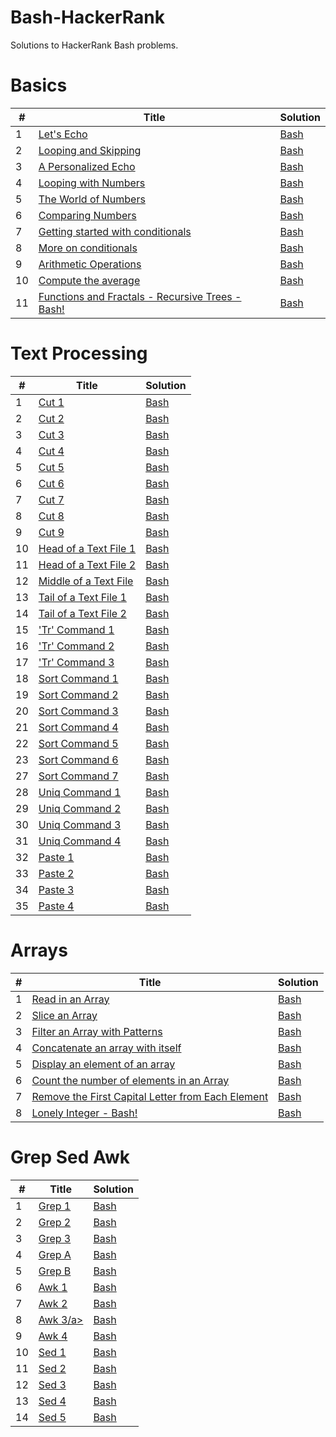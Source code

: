# Bash-HackerRank 
Solutions to HackerRank Bash problems.

<h1>Basics</h1>

<table>
    <thead>
        <tr>
            <th>#</th>
            <th>Title</th>
            <th>Solution</th>
        </tr>
    </thead>
    <tbody>
        <tr>
            <td>1</td>
            <td><a href="https://www.hackerrank.com/challenges/bash-tutorials-lets-echo/problem">Let's Echo</a></td>
            <td><a href="https://github.com/djeada/Bash-HackerRank/blob/main/src/Basics/lets_echo.sh">Bash</a></td>
        </tr>
        <tr>
            <td>2</td>
            <td><a href="https://www.hackerrank.com/challenges/bash-tutorials---looping-and-skipping/problem">Looping and Skipping</a></td>
            <td><a href="https://github.com/djeada/Bash-HackerRank/blob/main/src/Basics/looping_and_skipping.sh">Bash</a></td>
        </tr>
        <tr>
            <td>3</td>
            <td><a href="https://www.hackerrank.com/challenges/bash-tutorials---a-personalized-echo/problem">A Personalized Echo</a></td>
            <td><a href="https://github.com/djeada/Bash-HackerRank/blob/main/src/Basics/personalized_echo.sh">Bash</a></td>
        </tr>
        <tr>
            <td>4</td>
            <td><a href="https://www.hackerrank.com/challenges/bash-tutorials---looping-with-numbers/problem">Looping with Numbers</a></td>
            <td><a href="https://github.com/djeada/Bash-HackerRank/blob/main/src/Basics/looping_with_numbers.sh">Bash</a></td>
        </tr>
        <tr>
            <td>5</td>
            <td><a href="https://www.hackerrank.com/challenges/bash-tutorials---the-world-of-numbers/problem">The World of Numbers</a></td>
            <td><a href="https://github.com/djeada/Bash-HackerRank/blob/main/src/Basics/world_of_numbers.sh">Bash</a></td>
        </tr>
        <tr>
            <td>6</td>
            <td><a href="https://www.hackerrank.com/challenges/bash-tutorials---comparing-numbers/problem">Comparing Numbers</a></td>
            <td><a href="https://github.com/djeada/Bash-HackerRank/blob/main/src/Basics/comparing_numbers.sh">Bash</a></td>
        </tr>
        <tr>
            <td>7</td>
            <td><a href="https://www.hackerrank.com/challenges/bash-tutorials---getting-started-with-conditionals/problem">Getting started with conditionals</a></td>
            <td><a href="https://github.com/djeada/Bash-HackerRank/blob/main/src/Basics/getting_started_with_conditionals.sh">Bash</a></td>
        </tr>
        <tr>
            <td>8</td>
            <td><a href="https://www.hackerrank.com/challenges/bash-tutorials---more-on-conditionals/problem">More on conditionals</a></td>
            <td><a href="https://github.com/djeada/Bash-HackerRank/blob/main/src/Basics/more_on_conditionals.sh">Bash</a></td>
        </tr>
        <tr>
            <td>9</td>
            <td><a href="https://www.hackerrank.com/challenges/bash-tutorials---arithmetic-operations/problem">Arithmetic Operations</td>
        <td><a href="https://github.com/djeada/Bash-HackerRank/blob/main/src/Basics/arithmetic_operations.sh">Bash</a></td>
        </tr>
        <tr>
            <td>10</td>
            <td><a href="https://www.hackerrank.com/challenges/bash-tutorials---compute-the-average/problem">Compute the average</a></td>
            <td><a href="https://github.com/djeada/Bash-HackerRank/blob/main/src/Basics/compute_the_average.sh">Bash</a></td>
        </tr>
        <tr>
            <td>11</td>
            <td><a href="https://www.hackerrank.com/challenges/fractal-trees-all/problem">Functions and Fractals - Recursive Trees - Bash!</a></td>
            <td><a href="">Bash</a></td>
        </tr>
    </tbody>
</table>

<h1>Text Processing</h1>

<table>
    <thead>
        <tr>
            <th>#</th>
            <th>Title</th>
            <th>Solution</th>
        </tr>
    </thead>
    <tbody>
        <tr>
            <td>1</td>
            <td><a href="https://www.hackerrank.com/challenges/text-processing-cut-1/problem">Cut 1</a></td>
            <td><a href="https://github.com/djeada/Bash-HackerRank/blob/main/src/TextProcessing/cut_1.sh">Bash</a></td>
        </tr>
        <tr>
            <td>2</td>
            <td><a href="https://www.hackerrank.com/challenges/text-processing-cut-2/problem">Cut 2</a></td>
            <td><a href="https://github.com/djeada/Bash-HackerRank/blob/main/src/TextProcessing/cut_2.sh">Bash</a></td>
        </tr>
        <tr>
            <td>3</td>
            <td><a href="https://www.hackerrank.com/challenges/text-processing-cut-3/problem">Cut 3</a></td>
            <td><a href="https://github.com/djeada/Bash-HackerRank/blob/main/src/TextProcessing/cut_3.sh">Bash</a></td>
        </tr>
        <tr>
            <td>4</td>
            <td><a href="https://www.hackerrank.com/challenges/text-processing-cut-4/problem">Cut 4</a></td>
            <td><a href="https://github.com/djeada/Bash-HackerRank/blob/main/src/TextProcessing/cut_4.sh">Bash</a></td>
        </tr>
        <tr>
            <td>5</td>
            <td><a href="https://www.hackerrank.com/challenges/text-processing-cut-5/problem">Cut 5</a></td>
            <td><a href="https://github.com/djeada/Bash-HackerRank/blob/main/src/TextProcessing/cut_5.sh">Bash</a></td>
        </tr>
        <tr>
            <td>6</td>
            <td><a href="https://www.hackerrank.com/challenges/text-processing-cut-6/problem">Cut 6</a></td>
            <td><a href="https://github.com/djeada/Bash-HackerRank/blob/main/src/TextProcessing/cut_6.sh">Bash</a></td>
        </tr>
        <tr>
            <td>7</td>
            <td><a href="https://www.hackerrank.com/challenges/text-processing-cut-7/problem">Cut 7</a></td>
            <td><a href="https://github.com/djeada/Bash-HackerRank/blob/main/src/TextProcessing/cut_7.sh">Bash</a></td>
        </tr>
        <tr>
            <td>8</td>
            <td><a href="https://www.hackerrank.com/challenges/text-processing-cut-8/problem">Cut 8</a></td>
            <td><a href="https://github.com/djeada/Bash-HackerRank/blob/main/src/TextProcessing/cut_8.sh">Bash</a></td>
        </tr>
        <tr>
            <td>9</td>
            <td><a href="https://www.hackerrank.com/challenges/text-processing-cut-9/problem">Cut 9</td>
        <td><a href="https://github.com/djeada/Bash-HackerRank/blob/main/src/TextProcessing/cut_9.sh">Bash</a></td>
        </tr>
        <tr>
            <td>10</td>
            <td><a href="https://www.hackerrank.com/challenges/text-processing-head-1/problem">Head of a Text File 1</a></td>
            <td><a href="https://github.com/djeada/Bash-HackerRank/blob/main/src/TextProcessing/head_1.sh">Bash</a></td>
        </tr>
        <tr>
            <td>11</td>
            <td><a href="https://www.hackerrank.com/challenges/text-processing-head-2/problem">Head of a Text File 2</a></td>
            <td><a href="https://github.com/djeada/Bash-HackerRank/blob/main/src/TextProcessing/head_2.sh">Bash</a></td>
        </tr>
        <tr>
            <td>12</td>
            <td><a href="https://www.hackerrank.com/challenges/text-processing-in-linux---the-middle-of-a-text-file/problem">Middle of a Text File</a></td>
            <td><a href="">Bash</a></td>
        </tr>
        <tr>
            <td>13</td>
            <td><a href="https://www.hackerrank.com/challenges/text-processing-tail-1/problem">Tail of a Text File 1</a></td>
            <td><a href="https://github.com/djeada/Bash-HackerRank/blob/main/src/TextProcessing/tail_1.sh">Bash</a></td>
        </tr>
        <tr>
            <td>14</td>
            <td><a href="https://www.hackerrank.com/challenges/text-processing-tail-2/problem">Tail of a Text File 2</a></td>
            <td><a href="https://github.com/djeada/Bash-HackerRank/blob/main/src/TextProcessing/tail_2.sh">Bash</a></td>
        </tr>
        <tr>
            <td>15</td>
            <td><a href="https://www.hackerrank.com/challenges/text-processing-tr-1/problem">'Tr' Command 1</a></td>
            <td><a href="https://github.com/djeada/Bash-HackerRank/blob/main/src/TextProcessing/tr_1.sh">Bash</a></td>
        </tr>
        <tr>
            <td>16</td>
            <td><a href="https://www.hackerrank.com/challenges/text-processing-tr-2/problem">'Tr' Command 2</a></td>
            <td><a href="https://github.com/djeada/Bash-HackerRank/blob/main/src/TextProcessing/tr_2.sh">Bash</a></td>
        </tr>
        <tr>
            <td>17</td>
            <td><a href="https://www.hackerrank.com/challenges/text-processing-tr-3/problem">'Tr' Command 3</a></td>
            <td><a href="https://github.com/djeada/Bash-HackerRank/blob/main/src/TextProcessing/tr_3.sh">Bash</a></td>
        </tr>
        <tr>
            <td>18</td>
            <td><a href="https://www.hackerrank.com/challenges/text-processing-sort-1/problem">Sort Command 1</a></td>
            <td><a href="https://github.com/djeada/Bash-HackerRank/blob/main/src/TextProcessing/sort_1.sh">Bash</a></td>
        </tr>
        <tr>
            <td>19</td>
            <td><a href="https://www.hackerrank.com/challenges/text-processing-sort-2/problem">Sort Command 2</a></td>
            <td><a href="https://github.com/djeada/Bash-HackerRank/blob/main/src/TextProcessing/sort_2.sh">Bash</a></td>
        </tr>
        <tr>
            <td>20</td>
            <td><a href="https://www.hackerrank.com/challenges/text-processing-sort-3/problem">Sort Command 3</a></td>
            <td><a href="https://github.com/djeada/Bash-HackerRank/blob/main/src/TextProcessing/sort_3.sh">Bash</a></td>
        </tr>
        <tr>
            <td>21</td>
            <td><a href="https://www.hackerrank.com/challenges/text-processing-sort-4/problem">Sort Command 4</a></td>
            <td><a href="https://github.com/djeada/Bash-HackerRank/blob/main/src/TextProcessing/sort_4.sh">Bash</a></td>
        </tr>
        <tr>
            <td>22</td>
            <td><a href="https://www.hackerrank.com/challenges/text-processing-sort-5/problem">Sort Command 5</a></td>
            <td><a href="https://github.com/djeada/Bash-HackerRank/blob/main/src/TextProcessing/sort_5.sh">Bash</a></td>
        </tr>
        <tr>
            <td>23</td>
            <td><a href="https://www.hackerrank.com/challenges/text-processing-sort-6/problem">Sort Command 6</a></td>
            <td><a href="https://github.com/djeada/Bash-HackerRank/blob/main/src/TextProcessing/sort_6.sh">Bash</a></td>
        </tr>
        <tr>
            <td>27</td>
            <td><a href="https://www.hackerrank.com/challenges/text-processing-sort-7/problem">Sort Command 7</a></td>
            <td><a href="https://github.com/djeada/Bash-HackerRank/blob/main/src/TextProcessing/sort_7.sh">Bash</a></td>
        </tr>
        <tr>
            <td>28</td>
            <td><a href="https://www.hackerrank.com/challenges/text-processing-in-linux-the-uniq-command-1/problem">Uniq Command 1</a></td>
            <td><a href="https://github.com/djeada/Bash-HackerRank/blob/main/src/TextProcessing/uniq_1.sh">Bash</a></td>
        </tr>
        <tr>
            <td>29</td>
            <td><a href="https://www.hackerrank.com/challenges/text-processing-in-linux-the-uniq-command-2/problem">Uniq Command 2</a></td>
            <td><a href="https://github.com/djeada/Bash-HackerRank/blob/main/src/TextProcessing/uniq_2.sh">Bash</a></td>
        </tr>
        <tr>
            <td>30</td>
            <td><a href="https://www.hackerrank.com/challenges/text-processing-in-linux-the-uniq-command-3/problem">Uniq Command 3</a></td>
            <td><a href="https://github.com/djeada/Bash-HackerRank/blob/main/src/TextProcessing/uniq_3.sh">Bash</a></td>
        </tr>
        <tr>
            <td>31</td>
            <td><a href="https://www.hackerrank.com/challenges/text-processing-in-linux-the-uniq-command-4/problem">Uniq Command 4</a></td>
            <td><a href="https://github.com/djeada/Bash-HackerRank/blob/main/src/TextProcessing/uniq_4.sh">Bash</a></td>
        </tr>
        <tr>
            <td>32</td>
            <td><a href="https://www.hackerrank.com/challenges/paste-1/problem">Paste 1</a></td>
            <td><a href="https://www.hackerrank.com/challenges/paste-1/problem">Bash</a></td>
        </tr>
        <tr>
            <td>33</td>
            <td><a href="https://www.hackerrank.com/challenges/paste-2/problem">Paste 2</a></td>
            <td><a href="https://www.hackerrank.com/challenges/paste-2/problem">Bash</a></td>
        </tr>
        <tr>
            <td>34</td>
            <td><a href="https://www.hackerrank.com/challenges/paste-3/problem">Paste 3</a></td>
            <td><a href="https://www.hackerrank.com/challenges/paste-3/problem">Bash</a></td>
        </tr>
        <tr>
            <td>35</td>
            <td><a href="https://www.hackerrank.com/challenges/paste-4/problem">Paste 4</a></td>
            <td><a href="https://www.hackerrank.com/challenges/paste-4/problem">Bash</a></td>
        </tr>
    </tbody>
</table>

<h1>Arrays</h1>

<table>
    <thead>
        <tr>
            <th>#</th>
            <th>Title</th>
            <th>Solution</th>
        </tr>
    </thead>
    <tbody>
        <tr>
            <td>1</td>
            <td><a href="https://www.hackerrank.com/challenges/bash-tutorials-read-in-an-array/problem">Read in an Array</a></td>
            <td><a href="https://github.com/djeada/Bash-HackerRank/blob/main/src/Arrays/read_array.sh">Bash</a></td>
        </tr>
        <tr>
            <td>2</td>
            <td><a href="https://www.hackerrank.com/challenges/bash-tutorials-slice-an-array/problem">Slice an Array</a></td>
            <td><a href="https://github.com/djeada/Bash-HackerRank/blob/main/src/Arrays/slice_array.sh">Bash</a></td>
        </tr>
        <tr>
            <td>3</td>
            <td><a href="https://www.hackerrank.com/challenges/bash-tutorials-filter-an-array-with-patterns/problem">Filter an Array with Patterns</a></td>
            <td><a href="https://github.com/djeada/Bash-HackerRank/blob/main/src/Arrays/filter.sh">Bash</a></td>
        </tr>
        <tr>
            <td>4</td>
            <td><a href="https://www.hackerrank.com/challenges/bash-tutorials-concatenate-an-array-with-itself/problem">Concatenate an array with itself</a></td>
            <td><a href="https://github.com/djeada/Bash-HackerRank/blob/main/src/Arrays/concat_array.sh">Bash</a></td>
        </tr>
        <tr>
            <td>5</td>
            <td><a href="https://www.hackerrank.com/challenges/bash-tutorials-display-the-third-element-of-an-array/problem">Display an element of an array</a></td>
            <td><a href="https://github.com/djeada/Bash-HackerRank/blob/main/src/Arrays/display_array.sh">Bash</a></td>
        </tr>
        <tr>
            <td>6</td>
            <td><a href="https://www.hackerrank.com/challenges/bash-tutorials-count-the-number-of-elements-in-an-array/problem">Count the number of elements in an Array</a></td>
            <td><a href="https://github.com/djeada/Bash-HackerRank/blob/main/src/Arrays/length.sh">Bash</a></td>
        </tr>
        <tr>
            <td>7</td>
            <td><a href="https://www.hackerrank.com/challenges/bash-tutorials-remove-the-first-capital-letter-from-each-array-element/problem">Remove the First Capital Letter from Each Element</a></td>
            <td><a href="https://github.com/djeada/Bash-HackerRank/blob/main/src/Arrays/first_capital_letter.sh">Bash</a></td>
        </tr>
        <tr>
            <td>8</td>
            <td><a href="https://www.hackerrank.com/challenges/lonely-integer-2/problem">Lonely Integer - Bash!</a></td>
            <td><a href="https://github.com/djeada/Bash-HackerRank/blob/main/src/Arrays/lonely_integer.sh">Bash</a></td>
        </tr>
    </tbody>
</table>

<h1>Grep Sed Awk</h1>

<table>
    <thead>
        <tr>
            <th>#</th>
            <th>Title</th>
            <th>Solution</th>
        </tr>
    </thead>
    <tbody>
        <tr>
            <td>1</td>
            <td><a href="https://www.hackerrank.com/challenges/text-processing-in-linux-the-grep-command-1/problem">Grep 1</a></td>
            <td><a href="https://github.com/djeada/Bash-HackerRank/blob/main/src/GrepSedAwk/grep_1.sh">Bash</a></td>
        </tr>
        <tr>
            <td>2</td>
            <td><a href="https://www.hackerrank.com/challenges/text-processing-in-linux-the-grep-command-2/problem">Grep 2</a></td>
            <td><a href="https://github.com/djeada/Bash-HackerRank/blob/main/src/GrepSedAwk/grep_2.sh">Bash</a></td>
        </tr>
        <tr>
            <td>3</td>
            <td><a href="https://www.hackerrank.com/challenges/text-processing-in-linux-the-grep-command-3/problem">Grep 3</a></td>
            <td><a href="https://github.com/djeada/Bash-HackerRank/blob/main/src/GrepSedAwk/grep_3.sh">Bash</a></td>
        </tr>
        <tr>
            <td>4</td>
            <td><a href="https://www.hackerrank.com/challenges/text-processing-in-linux-the-grep-command-4/problem">Grep A</a></td>
            <td><a href="https://github.com/djeada/Bash-HackerRank/blob/main/src/GrepSedAwk/grep_a.sh">Bash</a></td>
        </tr>
        <tr>
            <td>5</td>
            <td><a href="https://www.hackerrank.com/challenges/text-processing-in-linux-the-grep-command-5/problem">Grep B</a></td>
            <td><a href="https://github.com/djeada/Bash-HackerRank/blob/main/src/GrepSedAwk/grep_b.sh">Bash</a></td>
        </tr>
        <tr>
            <td>6</td>
            <td><a href="https://www.hackerrank.com/challenges/awk-1/problem">Awk 1</a></td>
            <td><a href="https://github.com/djeada/Bash-HackerRank/blob/main/src/GrepSedAwk/awk_1.sh">Bash</a></td>
        </tr>
        <tr>
            <td>7</td>
            <td><a href="https://www.hackerrank.com/challenges/awk-2/problem">Awk 2</a></td>
            <td><a href="https://github.com/djeada/Bash-HackerRank/blob/main/src/GrepSedAwk/awk_2.sh">Bash</a></td>
        </tr>
        <tr>
            <td>8</td>
            <td><a href="https://www.hackerrank.com/challenges/awk-3/problem">Awk 3/a></td>
            <td><a href="https://github.com/djeada/Bash-HackerRank/blob/main/src/GrepSedAwk/awk_3.sh">Bash</a></td>
        </tr>
        <tr>
            <td>9</td>
            <td><a href="https://www.hackerrank.com/challenges/awk-4/problem">Awk 4</td>
        <td><a href="https://github.com/djeada/Bash-HackerRank/blob/main/src/GrepSedAwk/awk_4.sh">Bash</a></td>
        </tr>
        <tr>
            <td>10</td>
            <td><a href="https://www.hackerrank.com/challenges/text-processing-in-linux-the-sed-command-1/problem">Sed 1</a></td>
            <td><a href="https://github.com/djeada/Bash-HackerRank/blob/main/src/GrepSedAwk/sed_1.sh">Bash</a></td>
        </tr>
        <tr>
            <td>11</td>
            <td><a href="https://www.hackerrank.com/challenges/text-processing-in-linux-the-sed-command-2/problem">Sed 2</a></td>
            <td><a href="https://github.com/djeada/Bash-HackerRank/blob/main/src/GrepSedAwk/sed_2.sh">Bash</a></td>
        </tr>
        <tr>
            <td>12</td>
            <td><a href="https://www.hackerrank.com/challenges/text-processing-in-linux-the-sed-command-3/problem">Sed 3</a></td>
            <td><a href="https://github.com/djeada/Bash-HackerRank/blob/main/src/GrepSedAwk/sed_3.sh">Bash</a></td>
        </tr>
        <tr>
            <td>13</td>
            <td><a href="https://www.hackerrank.com/challenges/text-processing-in-linux-the-sed-command-4/problem">Sed 4</a></td>
            <td><a href="https://github.com/djeada/Bash-HackerRank/blob/main/src/GrepSedAwk/sed_4.sh">Bash</a></td>
        </tr>
        <tr>
            <td>14</td>
            <td><a href="https://www.hackerrank.com/challenges/text-processing-in-linux-the-sed-command-5/problem">Sed 5</a></td>
            <td><a href="https://github.com/djeada/Bash-HackerRank/blob/main/src/GrepSedAwk/sed_5.sh">Bash</a></td>
        </tr>
    </tbody>
</table>

